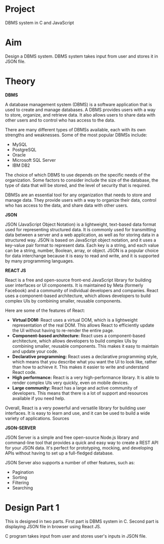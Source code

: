<html><h1><b>Project</b></h1></html>
DBMS system in C and JavaScript


<html><h1><b>Aim</b></h1></html>
Design a DBMS system. DBMS system takes input from user and stores it in JSON file. 


<html><h1><b>Theory</b></h1></html>

**DBMS**

A database management system (DBMS) is a software application that is used to create and manage databases. A DBMS provides users with a way to store, organize, and retrieve data. It also allows users to share data with other users and to control who has access to the data.

There are many different types of DBMSs available, each with its own strengths and weaknesses. Some of the most popular DBMSs include:

* MySQL
* PostgreSQL
* Oracle
* Microsoft SQL Server
* IBM DB2

The choice of which DBMS to use depends on the specific needs of the organization. Some factors to consider include the size of the database, the type of data that will be stored, and the level of security that is required.

DBMSs are an essential tool for any organization that needs to store and manage data. They provide users with a way to organize their data, control who has access to the data, and share data with other users.



**JSON**

JSON (JavaScript Object Notation) is a lightweight, text-based data format used for representing structured data. It is commonly used for transmitting data between a server and a web application, as well as for storing data in a structured way. JSON is based on JavaScript object notation, and it uses a key-value pair format to represent data. Each key is a string, and each value can be a string, number, Boolean, array, or object. JSON is a popular choice for data interchange because it is easy to read and write, and it is supported by many programming languages.





**REACT JS**

React is a free and open-source front-end JavaScript library for building user interfaces or UI components. It is maintained by Meta (formerly Facebook) and a community of individual developers and companies. React uses a component-based architecture, which allows developers to build complex UIs by combining smaller, reusable components.

Here are some of the features of React:

- **Virtual DOM:** React uses a virtual DOM, which is a lightweight representation of the real DOM. This allows React to efficiently update the UI without having to re-render the entire page.
- **Component-based architecture:** React uses a component-based architecture, which allows developers to build complex UIs by combining smaller, reusable components. This makes it easy to maintain and update your code.
- **Declarative programming:** React uses a declarative programming style, which means that you describe what you want the UI to look like, rather than how to achieve it. This makes it easier to write and understand React code.
- **High performance:** React is a very high-performance library. It is able to render complex UIs very quickly, even on mobile devices.
- **Large community:** React has a large and active community of developers. This means that there is a lot of support and resources available if you need help.

Overall, React is a very powerful and versatile library for building user interfaces. It is easy to learn and use, and it can be used to build a wide variety of applications.
Sources






**JSON-SERVER**

JSON Server is a simple and free open-source Node.js library and command-line tool that provides a quick and easy way to create a REST API for your JSON data. It's perfect for prototyping, mocking, and developing APIs without having to set up a full-fledged database.

JSON Server also supports a number of other features, such as:

- Pagination
- Sorting
- Filtering
- Searching


<html><h1><b>Design Part 1</b></h1></html>

This is designed in two parts. First part is DBMS system in C. Second part is displaying JSON file in browser using React JS.

C program takes input from user and stores user's inputs in JSON file.
